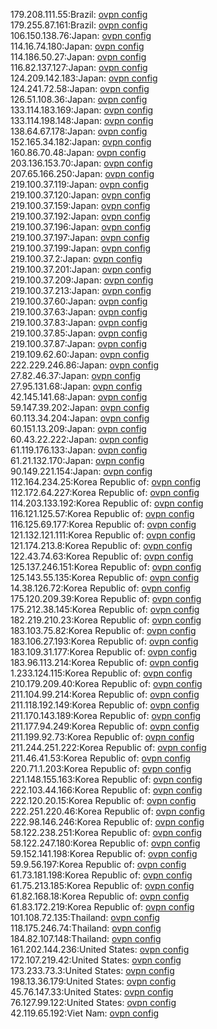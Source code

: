 179.208.111.55:Brazil: [ovpn config](vpn/179_208_111_55.ovpn)  
179.255.87.161:Brazil: [ovpn config](vpn/179_255_87_161.ovpn)  
106.150.138.76:Japan: [ovpn config](vpn/106_150_138_76.ovpn)  
114.16.74.180:Japan: [ovpn config](vpn/114_16_74_180.ovpn)  
114.186.50.27:Japan: [ovpn config](vpn/114_186_50_27.ovpn)  
116.82.137.127:Japan: [ovpn config](vpn/116_82_137_127.ovpn)  
124.209.142.183:Japan: [ovpn config](vpn/124_209_142_183.ovpn)  
124.241.72.58:Japan: [ovpn config](vpn/124_241_72_58.ovpn)  
126.51.108.36:Japan: [ovpn config](vpn/126_51_108_36.ovpn)  
133.114.183.169:Japan: [ovpn config](vpn/133_114_183_169.ovpn)  
133.114.198.148:Japan: [ovpn config](vpn/133_114_198_148.ovpn)  
138.64.67.178:Japan: [ovpn config](vpn/138_64_67_178.ovpn)  
152.165.34.182:Japan: [ovpn config](vpn/152_165_34_182.ovpn)  
160.86.70.48:Japan: [ovpn config](vpn/160_86_70_48.ovpn)  
203.136.153.70:Japan: [ovpn config](vpn/203_136_153_70.ovpn)  
207.65.166.250:Japan: [ovpn config](vpn/207_65_166_250.ovpn)  
219.100.37.119:Japan: [ovpn config](vpn/219_100_37_119.ovpn)  
219.100.37.120:Japan: [ovpn config](vpn/219_100_37_120.ovpn)  
219.100.37.159:Japan: [ovpn config](vpn/219_100_37_159.ovpn)  
219.100.37.192:Japan: [ovpn config](vpn/219_100_37_192.ovpn)  
219.100.37.196:Japan: [ovpn config](vpn/219_100_37_196.ovpn)  
219.100.37.197:Japan: [ovpn config](vpn/219_100_37_197.ovpn)  
219.100.37.199:Japan: [ovpn config](vpn/219_100_37_199.ovpn)  
219.100.37.2:Japan: [ovpn config](vpn/219_100_37_2.ovpn)  
219.100.37.201:Japan: [ovpn config](vpn/219_100_37_201.ovpn)  
219.100.37.209:Japan: [ovpn config](vpn/219_100_37_209.ovpn)  
219.100.37.213:Japan: [ovpn config](vpn/219_100_37_213.ovpn)  
219.100.37.60:Japan: [ovpn config](vpn/219_100_37_60.ovpn)  
219.100.37.63:Japan: [ovpn config](vpn/219_100_37_63.ovpn)  
219.100.37.83:Japan: [ovpn config](vpn/219_100_37_83.ovpn)  
219.100.37.85:Japan: [ovpn config](vpn/219_100_37_85.ovpn)  
219.100.37.87:Japan: [ovpn config](vpn/219_100_37_87.ovpn)  
219.109.62.60:Japan: [ovpn config](vpn/219_109_62_60.ovpn)  
222.229.246.86:Japan: [ovpn config](vpn/222_229_246_86.ovpn)  
27.82.46.37:Japan: [ovpn config](vpn/27_82_46_37.ovpn)  
27.95.131.68:Japan: [ovpn config](vpn/27_95_131_68.ovpn)  
42.145.141.68:Japan: [ovpn config](vpn/42_145_141_68.ovpn)  
59.147.39.202:Japan: [ovpn config](vpn/59_147_39_202.ovpn)  
60.113.34.204:Japan: [ovpn config](vpn/60_113_34_204.ovpn)  
60.151.13.209:Japan: [ovpn config](vpn/60_151_13_209.ovpn)  
60.43.22.222:Japan: [ovpn config](vpn/60_43_22_222.ovpn)  
61.119.176.133:Japan: [ovpn config](vpn/61_119_176_133.ovpn)  
61.21.132.170:Japan: [ovpn config](vpn/61_21_132_170.ovpn)  
90.149.221.154:Japan: [ovpn config](vpn/90_149_221_154.ovpn)  
112.164.234.25:Korea Republic of: [ovpn config](vpn/112_164_234_25.ovpn)  
112.172.64.227:Korea Republic of: [ovpn config](vpn/112_172_64_227.ovpn)  
114.203.133.192:Korea Republic of: [ovpn config](vpn/114_203_133_192.ovpn)  
116.121.125.57:Korea Republic of: [ovpn config](vpn/116_121_125_57.ovpn)  
116.125.69.177:Korea Republic of: [ovpn config](vpn/116_125_69_177.ovpn)  
121.132.121.111:Korea Republic of: [ovpn config](vpn/121_132_121_111.ovpn)  
121.174.213.8:Korea Republic of: [ovpn config](vpn/121_174_213_8.ovpn)  
122.43.74.63:Korea Republic of: [ovpn config](vpn/122_43_74_63.ovpn)  
125.137.246.151:Korea Republic of: [ovpn config](vpn/125_137_246_151.ovpn)  
125.143.55.135:Korea Republic of: [ovpn config](vpn/125_143_55_135.ovpn)  
14.38.126.72:Korea Republic of: [ovpn config](vpn/14_38_126_72.ovpn)  
175.120.209.39:Korea Republic of: [ovpn config](vpn/175_120_209_39.ovpn)  
175.212.38.145:Korea Republic of: [ovpn config](vpn/175_212_38_145.ovpn)  
182.219.210.23:Korea Republic of: [ovpn config](vpn/182_219_210_23.ovpn)  
183.103.75.82:Korea Republic of: [ovpn config](vpn/183_103_75_82.ovpn)  
183.106.27.193:Korea Republic of: [ovpn config](vpn/183_106_27_193.ovpn)  
183.109.31.177:Korea Republic of: [ovpn config](vpn/183_109_31_177.ovpn)  
183.96.113.214:Korea Republic of: [ovpn config](vpn/183_96_113_214.ovpn)  
1.233.124.115:Korea Republic of: [ovpn config](vpn/1_233_124_115.ovpn)  
210.179.209.40:Korea Republic of: [ovpn config](vpn/210_179_209_40.ovpn)  
211.104.99.214:Korea Republic of: [ovpn config](vpn/211_104_99_214.ovpn)  
211.118.192.149:Korea Republic of: [ovpn config](vpn/211_118_192_149.ovpn)  
211.170.143.189:Korea Republic of: [ovpn config](vpn/211_170_143_189.ovpn)  
211.177.94.249:Korea Republic of: [ovpn config](vpn/211_177_94_249.ovpn)  
211.199.92.73:Korea Republic of: [ovpn config](vpn/211_199_92_73.ovpn)  
211.244.251.222:Korea Republic of: [ovpn config](vpn/211_244_251_222.ovpn)  
211.46.41.53:Korea Republic of: [ovpn config](vpn/211_46_41_53.ovpn)  
220.71.1.203:Korea Republic of: [ovpn config](vpn/220_71_1_203.ovpn)  
221.148.155.163:Korea Republic of: [ovpn config](vpn/221_148_155_163.ovpn)  
222.103.44.166:Korea Republic of: [ovpn config](vpn/222_103_44_166.ovpn)  
222.120.20.15:Korea Republic of: [ovpn config](vpn/222_120_20_15.ovpn)  
222.251.220.46:Korea Republic of: [ovpn config](vpn/222_251_220_46.ovpn)  
222.98.146.246:Korea Republic of: [ovpn config](vpn/222_98_146_246.ovpn)  
58.122.238.251:Korea Republic of: [ovpn config](vpn/58_122_238_251.ovpn)  
58.122.247.180:Korea Republic of: [ovpn config](vpn/58_122_247_180.ovpn)  
59.152.141.198:Korea Republic of: [ovpn config](vpn/59_152_141_198.ovpn)  
59.9.56.197:Korea Republic of: [ovpn config](vpn/59_9_56_197.ovpn)  
61.73.181.198:Korea Republic of: [ovpn config](vpn/61_73_181_198.ovpn)  
61.75.213.185:Korea Republic of: [ovpn config](vpn/61_75_213_185.ovpn)  
61.82.168.18:Korea Republic of: [ovpn config](vpn/61_82_168_18.ovpn)  
61.83.172.219:Korea Republic of: [ovpn config](vpn/61_83_172_219.ovpn)  
101.108.72.135:Thailand: [ovpn config](vpn/101_108_72_135.ovpn)  
118.175.246.74:Thailand: [ovpn config](vpn/118_175_246_74.ovpn)  
184.82.107.148:Thailand: [ovpn config](vpn/184_82_107_148.ovpn)  
161.202.144.236:United States: [ovpn config](vpn/161_202_144_236.ovpn)  
172.107.219.42:United States: [ovpn config](vpn/172_107_219_42.ovpn)  
173.233.73.3:United States: [ovpn config](vpn/173_233_73_3.ovpn)  
198.13.36.179:United States: [ovpn config](vpn/198_13_36_179.ovpn)  
45.76.147.33:United States: [ovpn config](vpn/45_76_147_33.ovpn)  
76.127.99.122:United States: [ovpn config](vpn/76_127_99_122.ovpn)  
42.119.65.192:Viet Nam: [ovpn config](vpn/42_119_65_192.ovpn)  
